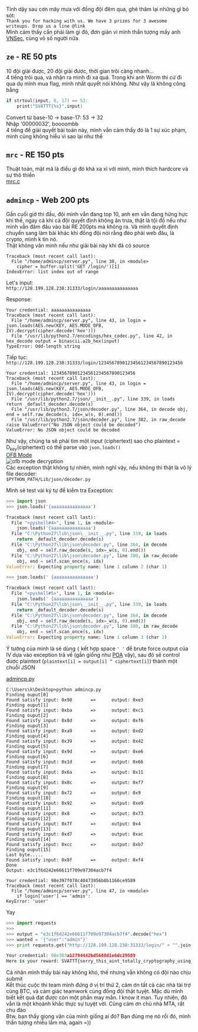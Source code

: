 Tỉnh dậy sau cơn mây mưa với đồng đội đêm qua, ghé thăm lại những gì bỏ sót:  
`Thank you for hacking with us. We have 3 prizes for 3 awesome writeups. Drop us a line @link`  
Mình cảm thấy cần phải làm gì đó, đơn giản vì mình thần tượng mấy anh [VNSec](http://www.vnsecurity.net/), cùng vô số người nữa  
## `ze` - RE 50 pts
10 đội giải được, 20 đội giải được, thời gian trôi càng nhanh...  
4 tiếng trôi qua, và nhận ra mình đi xa quá. Trong khi anh Worm thì cứ đi qua dụ mình mua flag, mình nhất quyết nói không. Như vậy là không công bằng  
```c
if strtoul(input, 0, 17) == 53:
	print("SVATTT{%s}",input)
```
Convert từ base-10 → base-17: 53 → 32   
Nhập '00000032', boooombb  
4 tiếng để giải quyết bài toán này, mình vẫn cảm thấy đó là 1 sự xúc phạm, mình cũng không hiểu vì sao lại như thế

## `mrc` - RE 150 pts
Thuật toán, mật mã là điều gì đó khá xa xỉ với mình, mình thích hardcore và sự thô thiển  
[mrc.c](https://gist.github.com/khtq/c82f7879c228295cdea2d1bc21aaf58b)

## `admincp` - Web 200 pts
Gần cuối giờ thi đấu, đội mình vẫn đang top 10, anh em vẫn đang hừng hực khí thế, ngay cả khi cả đội quyết định không ăn trưa, thật là tội đồ nếu như mình vẫn đâm đầu vào bài RE 200pts mà không ra. Và mình quyết định chuyển sang làm bài khác khi đồng đội nói rằng đéo phải web đâu, là crypto, mình k tin nó.   
Thật không văn minh nếu như giải bài này khi đã có source

    Traceback (most recent call last):
      File "/home/admincp/server.py", line 30, in <module>
        cipher = buffer.split('GET /login/')[1]
    IndexError: list index out of range

Let's input:  
`http://128.199.128.238:31333/login/aaaaaaaaaaaaaaa`
    
Response:    

	Your credential: aaaaaaaaaaaaaaa
	Traceback (most recent call last):
	  File "/home/admincp/server.py", line 43, in login = json.loads(AES.new(KEY, AES.MODE_OFB, IV).decrypt(cipher.decode('hex')))
	  File "/usr/lib/python2.7/encodings/hex_codec.py", line 42, in hex_decode output = binascii.a2b_hex(input)
	TypeError: Odd-length string    

Tiếp tục:  
`http://128.199.128.238:31333/login/12345678901234561234567890123456`

	Your credential: 12345678901234561234567890123456
	Traceback (most recent call last):
   	  File "/home/admincp/server.py", line 43, in login = json.loads(AES.new(KEY, AES.MODE_OFB, IV).decrypt(cipher.decode('hex')))
	  File "/usr/lib/python2.7/json/__init__.py", line 339, in loads return _default_decoder.decode(s)
	  File "/usr/lib/python2.7/json/decoder.py", line 364, in decode obj, end = self.raw_decode(s, idx=_w(s, 0).end())
	  File "/usr/lib/python2.7/json/decoder.py", line 382, in raw_decode raise ValueError("No JSON object could be decoded")
	ValueError: No JSON object could be decoded
	
Như vậy, chúng ta sẽ phải tìm một input (ciphertext) sao cho plaintext = D<sub>key</sub>(ciphertext) có thể parse vào `json.loads()`  
[OFB Mode](https://en.wikipedia.org/wiki/Block_cipher_mode_of_operation#Output_Feedback_.28OFB.29)  
![ofb mode decryption](https://upload.wikimedia.org/wikipedia/commons/f/f5/OFB_decryption.svg)    
Các exception thật không tự nhiên, mình nghĩ vậy, nếu không thì thật là vô lý  
file decoder:  
`$PYTHON_PATH/Lib/json/decoder.py`

Mình sẽ test vài ký tự để kiểm tra Exception:
```python
>>> import json
>>> json.loads('{aaaaaaaaaaaaaaa')

Traceback (most recent call last):
  File "<pyshell#4>", line 1, in <module>
	json.loads('{aaaaaaaaaaaaaaa')
  File "C:\Python27\lib\json\__init__.py", line 339, in loads
	return _default_decoder.decode(s)
  File "C:\Python27\lib\json\decoder.py", line 364, in decode
	obj, end = self.raw_decode(s, idx=_w(s, 0).end())
  File "C:\Python27\lib\json\decoder.py", line 380, in raw_decode
	obj, end = self.scan_once(s, idx)
ValueError: Expecting property name: line 1 column 2 (char 1)

>>> json.loads(' {aaaaaaaaaaaaaaa')

Traceback (most recent call last):
  File "<pyshell#5>", line 1, in <module>
	json.loads(' {aaaaaaaaaaaaaaa')
  File "C:\Python27\lib\json\__init__.py", line 339, in loads
	return _default_decoder.decode(s)
  File "C:\Python27\lib\json\decoder.py", line 364, in decode
	obj, end = self.raw_decode(s, idx=_w(s, 0).end())
  File "C:\Python27\lib\json\decoder.py", line 380, in raw_decode
	obj, end = self.scan_once(s, idx)
ValueError: Expecting property name: line 1 column 3 (char 2)
```
Ý tưởng của mình là sẽ dùng `{` kết hợp space `' '` để brute force output của IV dựa vào exception trả về (gần giống như [POA](https://en.wikipedia.org/wiki/Padding_oracle_attack) vậy), sau đó sẽ control được plaintext (`plaintext[i] = output[i] ^ ciphertext[i]`) thành một chuỗi JSON  

[admincp.py](https://gist.github.com/khtq/d5df3ae31426d4107c9efaf34c75859f)
    
	C:\Users\k\Desktop>python admincp.py
	Finding ouput[0]
	Found satisfy input: 0x98       =>      output: 0xe3
	Finding ouput[1]
	Found satisfy input: 0xba       =>      output: 0xc1
	Finding ouput[2]
	Found satisfy input: 0x8d       =>      output: 0xf6
	Finding ouput[3]
	Found satisfy input: 0xa9       =>      output: 0xd2
	Finding ouput[4]
	Found satisfy input: 0x39       =>      output: 0x42
	Finding ouput[5]
	Found satisfy input: 0x9d       =>      output: 0xe6
	Finding ouput[6]
	Found satisfy input: 0x1d       =>      output: 0x66
	Finding ouput[7]
	Found satisfy input: 0x6a       =>      output: 0x11
	Finding ouput[8]
	Found satisfy input: 0x8c       =>      output: 0xf7
	Finding ouput[9]
	Found satisfy input: 0x72       =>      output: 0x9
	Finding ouput[10]
	Found satisfy input: 0x92       =>      output: 0xe9
	Finding ouput[11]
	Found satisfy input: 0x8        =>      output: 0x73
	Finding ouput[12]
	Found satisfy input: 0x7f       =>      output: 0x4
	Finding ouput[13]
	Found satisfy input: 0xd7       =>      output: 0xac
	Finding ouput[14]
	Found satisfy input: 0xcc       =>      output: 0xb7
	Finding ouput[15]
	Last byte.....
	Found satisfy input: 0x8f       =>      output: 0xf4
	Done
	Output: e3c1f6d242e66611f709e97304acb7f4

	Your credential: 98e397f078c40473956b8b1166ce9589
	Traceback (most recent call last):
	  File "/home/admincp/server.py", line 47, in <module>
		if login['user'] == 'admin':
	KeyError: 'user'    
	
Yay
```python
>>> import requests
>>> 
>>> output = "e3c1f6d242e66611f709e97304acb7f4".decode("hex")
>>> wanted = '{"user":"admin"}'
>>> print requests.get("http://128.199.128.238:31333/login/" + "".join([chr(ord(x) ^ ord(y)) for x,y in zip(output, wanted)]).encode("hex")).content

Your credential: 98e383a12794442bd5688d1e6dc29589
Here is your reward: SVATTT{sorry_this_aint_totally_cryptography_using_crypto_w1sely_btw}
```  
Cá nhân mình thấy bài này không khó, thế nhưng vẫn không có đội nào chịu submit  
Kết thúc cuộc thi team mình đứng ở vị trí thứ 2, cảm ơn tất cả các nhà tài trợ cùng BTC, và cảm giác teamwork cùng đồng đội thật tuyệt. Mặc dù mình biết kết quả đạt được còn một phần may mắn. I know it man. Tuy nhiên, đó vẫn là một khoảnh khắc thực sự tuyệt vời. Cũng cảm ơn chủ nhà MTA, rất chu đáo  
Btw, bạn thấy giọng văn của mình giống ai đó? Bạn đúng mẹ nó rồi đó, mình thần tượng nhiều lắm mà, again =))
